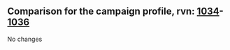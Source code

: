 ## Comparison for the campaign profile, rvn: [1034](https://github.com/PRO100KatYT/FortniteProfileRevisions/tree/main/profiles/campaign/1034%20campaign.json)-[1036](https://github.com/PRO100KatYT/FortniteProfileRevisions/tree/main/profiles/campaign/1036%20campaign.json)

No changes
